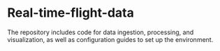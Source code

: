 # Real-time-flight-data
The repository includes code for data ingestion, processing, and visualization, as well as configuration guides to set up the environment.
